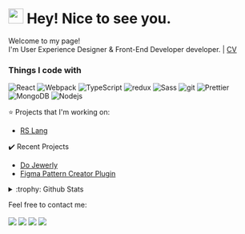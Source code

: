 <h1><img src="https://camo.githubusercontent.com/8653492b3ab0c46cc580ad293f0555880ecf8ac82f0a761f17af1335e85e4de6/68747470733a2f2f71706c7573706963747572652e6f73732d636e2d6265696a696e672e616c6979756e63732e636f6d2f364c6a6a51412f48692e676966" width="30"/> Hey! Nice to see you.</h1>

<p>Welcome to my page! </br> I'm User Experience Designer & Front-End Developer developer. | <a href="https://mrdoker1.github.io/rsschool-cv/">CV</a>

<h3>Things I code with</h3>
<p>
  <img alt="React" src="https://img.shields.io/badge/-React-45b8d8?style=flat-square&logo=react&logoColor=white" />
  <img alt="Webpack" src="https://img.shields.io/badge/-Webpack-8DD6F9?style=flat-square&logo=webpack&logoColor=white" /> 
  <img alt="TypeScript" src="https://img.shields.io/badge/-TypeScript-007ACC?style=flat-square&logo=typescript&logoColor=white" />
  <img alt="redux" src="https://img.shields.io/badge/-Redux-764ABC?style=flat-square&logo=redux&logoColor=white" />
  <img alt="Sass" src="https://img.shields.io/badge/-Sass-CC6699?style=flat-square&logo=sass&logoColor=white" />
  <img alt="git" src="https://img.shields.io/badge/-Git-F05032?style=flat-square&logo=git&logoColor=white" />
  <img alt="Prettier" src="https://img.shields.io/badge/-Prettier-F7B93E?style=flat-square&logo=prettier&logoColor=white" />
  <img alt="MongoDB" src="https://img.shields.io/badge/-MongoDB-13aa52?style=flat-square&logo=mongodb&logoColor=white" />
  <img alt="Nodejs" src="https://img.shields.io/badge/-Nodejs-43853d?style=flat-square&logo=Node.js&logoColor=white" />
</p>

:star: Projects that I'm working on:
- [RS Lang](https://github.com/Mrdoker1/rslang)

:heavy_check_mark: Recent Projects
- [Do Jewerly](https://github.com/Mrdoker1/dojewerly)
- [Figma Pattern Creator Plugin](https://www.figma.com/community/plugin/1062828640232861563/Pattern-Creator)

<details>
<summary>:trophy: Github Stats</summary>
<img src="https://bad-apple-github-readme.vercel.app/api?show_bg=1&username=Mrdoker1">
<img src="https://github-profile-trophy.vercel.app/?username=Mrdoker1">
</details>

Feel free to contact me:
<br><br>
[<img src="https://img.shields.io/badge/Telegram-mdreg_by-28a8ea">](https://t.me/mdreg_by)
[<img src="https://img.shields.io/badge/Linkedin-kubic-informational">](https://linkedin.com/in/kubic)
[<img src="https://img.shields.io/badge/Email-mdreg-orange">](mailto:fixrapdok@gmail.com)
[<img src="https://img.shields.io/badge/Portfolio-mdreg-success">](https://mrdoker1.github.io/portfolio/?path=main)
